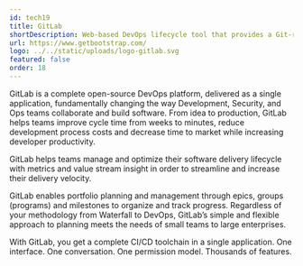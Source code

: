 ```yaml
---
id: tech19
title: GitLab
shortDescription: Web-based DevOps lifecycle tool that provides a Git-repository manager and much more
url: https://www.getbootstrap.com/
logo: ../../static/uploads/logo-gitlab.svg
featured: false
order: 18
---
```

GitLab is a complete open-source DevOps platform, delivered as a single application, fundamentally changing the way Development, Security, and Ops teams collaborate and build software. From idea to production, GitLab helps teams improve cycle time from weeks to minutes, reduce development process costs and decrease time to market while increasing developer productivity.

GitLab helps teams manage and optimize their software delivery lifecycle with metrics and value stream insight in order to streamline and increase their delivery velocity.

GitLab enables portfolio planning and management through epics, groups (programs) and milestones to organize and track progress. Regardless of your methodology from Waterfall to DevOps, GitLab’s simple and flexible approach to planning meets the needs of small teams to large enterprises.

With GitLab, you get a complete CI/CD toolchain in a single application. One interface. One conversation. One permission model. Thousands of features.
